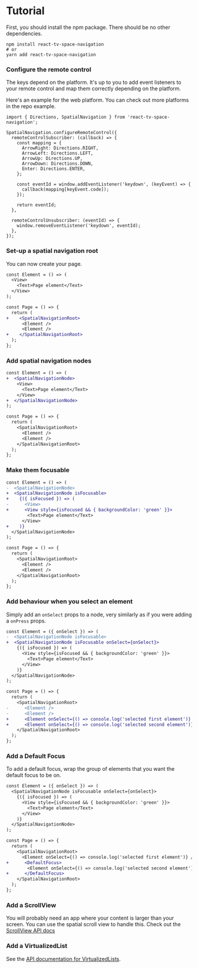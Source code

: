 # Tutorial

First, you should install the npm package. There should be no other dependencies.

```
npm install react-tv-space-navigation
# or
yarn add react-tv-space-navigation
```

### Configure the remote control

The keys depend on the platform.
It's up to you to add event listeners to your remote control and map
them correctly depending on the platform.

Here's an example for the web platform. You can check out more platforms
in the repo example.

```tsx
import { Directions, SpatialNavigation } from 'react-tv-space-navigation';

SpatialNavigation.configureRemoteControl({
  remoteControlSubscriber: (callback) => {
    const mapping = {
      ArrowRight: Directions.RIGHT,
      ArrowLeft: Directions.LEFT,
      ArrowUp: Directions.UP,
      ArrowDown: Directions.DOWN,
      Enter: Directions.ENTER,
    };

    const eventId = window.addEventListener('keydown', (keyEvent) => {
      callback(mapping[keyEvent.code]);
    });

    return eventId;
  },

  remoteControlUnsubscriber: (eventId) => {
    window.removeEventListener('keydown', eventId);
  },
});
```

### Set-up a spatial navigation root

You can now create your page.

```diff
const Element = () => (
  <View>
    <Text>Page element</Text>
  </View>
);

const Page = () => {
  return (
+    <SpatialNavigationRoot>
      <Element />
      <Element />
+    </SpatialNavigationRoot>
  );
};
```

### Add spatial navigation nodes

```diff
const Element = () => (
+  <SpatialNavigationNode>
    <View>
      <Text>Page element</Text>
    </View>
+  </SpatialNavigationNode>
);

const Page = () => {
  return (
    <SpatialNavigationRoot>
      <Element />
      <Element />
    </SpatialNavigationRoot>
  );
};
```

### Make them focusable

```diff
const Element = () => (
-  <SpatialNavigationNode>
+  <SpatialNavigationNode isFocusable>
+    {({ isFocused }) => (
-      <View>
+      <View style={isFocused && { backgroundColor: 'green' }}>
        <Text>Page element</Text>
      </View>
+    )}
  </SpatialNavigationNode>
);

const Page = () => {
  return (
    <SpatialNavigationRoot>
      <Element />
      <Element />
    </SpatialNavigationRoot>
  );
};
```

### Add behaviour when you select an element

Simply add an `onSelect` props to a node, very similarly as if you were adding a `onPress` props.

```diff
const Element = ({ onSelect }) => (
-  <SpatialNavigationNode isFocusable>
+  <SpatialNavigationNode isFocusable onSelect={onSelect}>
    {({ isFocused }) => (
      <View style={isFocused && { backgroundColor: 'green' }}>
        <Text>Page element</Text>
      </View>
    )}
  </SpatialNavigationNode>
);

const Page = () => {
  return (
    <SpatialNavigationRoot>
-      <Element />
-      <Element />
+      <Element onSelect={() => console.log('selected first element')} />
+      <Element onSelect={() => console.log('selected second element')} />
    </SpatialNavigationRoot>
  );
};
```

### Add a Default Focus

To add a default focus, wrap the group of elements that you want the default focus to be on.

```diff
const Element = ({ onSelect }) => (
  <SpatialNavigationNode isFocusable onSelect={onSelect}>
    {({ isFocused }) => (
      <View style={isFocused && { backgroundColor: 'green' }}>
        <Text>Page element</Text>
      </View>
    )}
  </SpatialNavigationNode>
);

const Page = () => {
  return (
    <SpatialNavigationRoot>
      <Element onSelect={() => console.log('selected first element')} />
+      <DefaultFocus>
        <Element onSelect={() => console.log('selected second element')} />
+      </DefaultFocus>
    </SpatialNavigationRoot>
  );
};
```

### Add a ScrollView

You will probably need an app where your content is larger than your screen. You can use the spatial scroll view to handle this.
Check out the [ScrollView API docs](https://github.com/bamlab/react-tv-space-navigation/blob/main/docs/api.md#spatialnavigationscrollview)

### Add a VirtualizedList

See the [API documentation for VirtualizedLists](./api.md#spatialnavigationvirtualizedlist).
